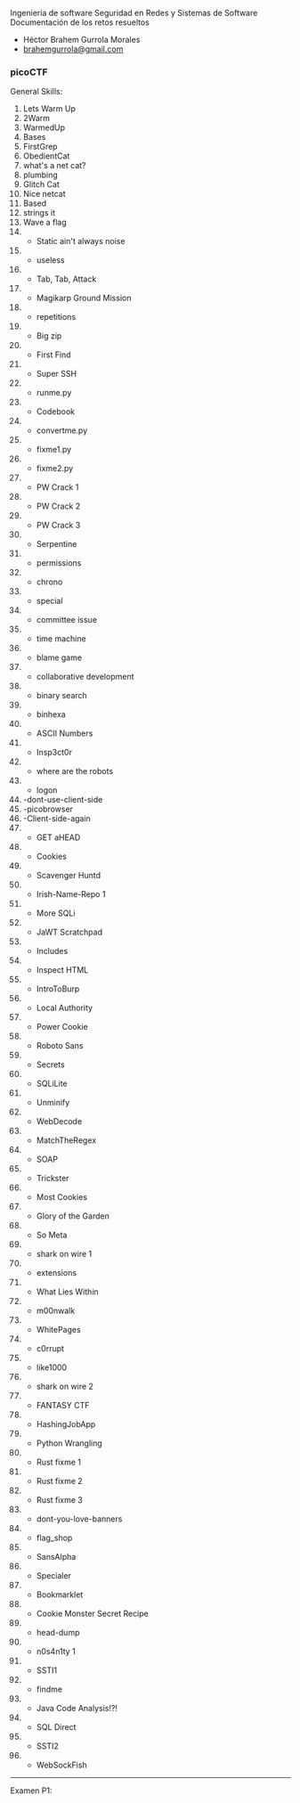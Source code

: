 
Ingenieria de software
Seguridad en Redes y Sistemas de Software
Documentación de los retos resueltos

- Héctor Brahem Gurrola Morales
- brahemgurrola@gmail.com

### picoCTF

General Skills:
1. Lets Warm Up
2. 2Warm
3. WarmedUp
4. Bases
5. FirstGrep
6. ObedientCat
7. what's a net cat?
8. plumbing
9. Glitch Cat
10. Nice netcat
11. Based
12. strings it
13. Wave a flag
14.  - Static ain't always noise
15. - useless
16. - Tab, Tab, Attack
17. - Magikarp Ground Mission
18. - repetitions
19. - Big zip
20. - First Find
21. - Super SSH 
22. - runme.py
23. - Codebook
24. - convertme.py
25. - fixme1.py
26. - fixme2.py
27. - PW Crack 1
28. - PW Crack 2
29. - PW Crack 3
30. - Serpentine
31. - permissions
32. - chrono
33. - special
34. - committee issue
35. - time machine
36. - blame game
37. - collaborative development
38. - binary search
39. - binhexa
40. - ASCII Numbers
41. - Insp3ct0r
42. - where are the robots
43. - logon
44. -dont-use-client-side
45. -picobrowser
46. -Client-side-again
47. - GET aHEAD
48. - Cookies
49. - Scavenger Huntd
50. - Irish-Name-Repo 1
51. - More SQLi
52. - JaWT Scratchpad
53. - Includes
54. - Inspect HTML
55. - IntroToBurp
56. - Local Authority
57. - Power Cookie
58. - Roboto Sans
59. - Secrets
60. - SQLiLite
61. - Unminify
62. - WebDecode
63. - MatchTheRegex
64. - SOAP
65. - Trickster
66. - Most Cookies
67. - Glory of the Garden
68. - So Meta
69. - shark on wire 1
70. - extensions
71. - What Lies Within
72. - m00nwalk
73. - WhitePages
74. - c0rrupt
75. - like1000
76. - shark on wire 2
77. - FANTASY CTF
78. - HashingJobApp
79. - Python Wrangling
80. - Rust fixme 1
81. - Rust fixme 2
82. - Rust fixme 3
83. - dont-you-love-banners
84. - flag_shop
85. - SansAlpha
86. - Specialer
87. - Bookmarklet
88. - Cookie Monster Secret Recipe
89. - head-dump
90. - n0s4n1ty 1
91. - SSTI1
92. - findme
93. - Java Code Analysis!?!
94. - SQL Direct
95. - SSTI2
96. - WebSockFish

--- 
Examen P1: